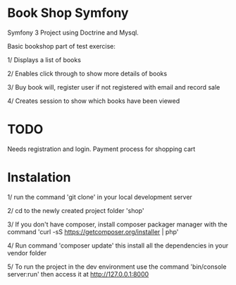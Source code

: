 Book Shop Symfony
=================

Symfony 3 Project using Doctrine and Mysql.  

Basic bookshop part of test exercise:

1/ Displays a list of books <br/>

2/ Enables click through to show more details of books <br/>

3/ Buy book will, register user if not registered with email and record sale <br/>

4/ Creates session to show which books have been viewed <br/>

TODO 
====================
Needs registration and login.
Payment process for shopping cart

Instalation 
=======================
1/ run the command 'git clone' in your local development server  <br/>

2/ cd to the newly created project folder 'shop'  <br/>

3/ If you don't have composer, install composer packager manager with the command 'curl -sS https://getcomposer.org/installer | php'  <br/>

4/ Run command 'composer update' this install all the dependencies in your vendor folder <br/>

5/ To run the project in the dev environment use the command 'bin/console server:run' then access it at http://127.0.0.1:8000 <br/>



